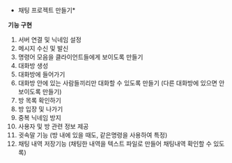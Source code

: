 * 채팅 프로젝트 만들기*

**기능 구현**
1. 서버 연결 및 닉네임 설정
2. 메시지 수신 및 발신
3. 명령어 모음을 클라이언트들에게 보이도록 만들기
4. 대화방 생성
5. 대화방에 들어가기
6. 대화방 안에 있는 사람들끼리만 대화할 수 있도록 만들기 (다른 대화방에 있으면 안보이도록 만들기)
7. 방 목록 확인하기
8. 방 입장 및 나가기
9. 중복 닉네임 방지
10. 사용자 및 방 관련 정보 제공
11. 귓속말 기능 (방 내에 있을 때도, 같은명령을 사용하여 특정)
12. 채팅 내역 저장기능 (채팅한 내역을 텍스트 파일로 만들어 채팅내역 확인할 수 있도록)
